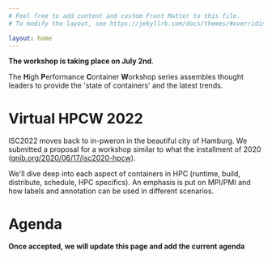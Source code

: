 ```yaml
---
# Feel free to add content and custom Front Matter to this file.
# To modify the layout, see https://jekyllrb.com/docs/themes/#overriding-theme-defaults

layout: home
---
```


**The workshop is taking place on July 2nd**.

The **H**igh **P**erformance **C**ontainer **W**orkshop series assembles thought leaders to provide the 'state of containers' and the latest trends.

# Virtual HPCW 2022

ISC2022 moves back to in-pweron in the beautiful city of Hamburg. We submitted a proposal for a workshop similar to what the installment of 2020 ([qnib.org/2020/06/17/isc2020-hpcw](http://qnib.org/2020/06/17/isc2020-hpcw/)).

We'll dive deep into each aspect of containers in HPC (runtime, build, distribute, schedule, HPC specifics). An emphasis is put on MPI/PMI and how labels and annotation can be used in different scenarios.

# Agenda

**Once accepted, we will update this page and add the current agenda**
